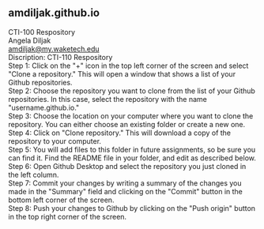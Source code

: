 ## amdiljak.github.io  
CTI-100 Respository  
Angela Diljak   
amdiljak@my.waketech.edu  
Discription: CTI-110 Respository  
Step 1: Click on the "+" icon in the top left corner of the screen and select "Clone a repository." This will open a window that shows a list of your Github repositories.  
Step 2: Choose the repository you want to clone from the list of your Github repositories. In this case, select the repository with the name "username.github.io."  
Step 3: Choose the location on your computer where you want to clone the repository. You can either choose an existing folder or create a new one.  
Step 4: Click on "Clone repository." This will download a copy of the repository to your computer.  
Step 5: You will add files to this folder in future assignments, so be sure you can find it.  Find the README file in your folder, and edit as described below.  
Step 6: Open Github Desktop and select the repository you just cloned in the left column.  
Step 7: Commit your changes by writing a summary of the changes you made in the "Summary" field and clicking on the "Commit" button in the bottom left corner of the screen.  
Step 8: Push your changes to Github by clicking on the "Push origin" button in the top right corner of the screen.  
